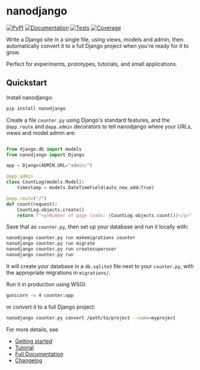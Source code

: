 # nanodjango

[![PyPI](https://img.shields.io/pypi/v/nanodjango.svg)](https://pypi.org/project/nanodjango/)
[![Documentation](https://readthedocs.org/projects/nanodjango/badge/?version=latest)](https://nanodjango.readthedocs.io/en/latest/)
[![Tests](https://github.com/radiac/nanodjango/actions/workflows/ci.yml/badge.svg)](https://github.com/radiac/nanodjango/actions/workflows/ci.yml)
[![Coverage](https://codecov.io/gh/radiac/nanodjango/branch/main/graph/badge.svg?token=BCNM45T6GI)](https://codecov.io/gh/radiac/nanodjango)

Write a Django site in a single file, using views, models and admin, then automatically
convert it to a full Django project when you're ready for it to grow.

Perfect for experiments, prototypes, tutorials, and small applications.


## Quickstart


Install nanodjango:

```sh
pip install nanodjango
```

Create a file ``counter.py`` using Django's standard features, and the ``@app.route``
and ``@app.admin`` decorators to tell nanodjango where your URLs, views and model admin
are:

```python

from django.db import models
from nanodjango import Django

app = Django(ADMIN_URL="admin/")

@app.admin
class CountLog(models.Model):
    timestamp = models.DateTimeField(auto_now_add=True)

@app.route("/")
def count(request):
    CountLog.objects.create()
    return f"<p>Number of page loads: {CountLog.objects.count()}</p>"
```

Save that as ``counter.py``, then set up your database and run it locally with:

```sh
nanodjango counter.py run makemigrations counter
nanodjango counter.py run migrate
nanodjango counter.py run createsuperuser
nanodjango counter.py run
```

It will create your database in a ``db.sqlite3`` file next to your ``counter.py``, with
the appropriate migrations in ``migrations/``.

Run it in production using WSGI:

```sh
gunicorn -w 4 counter:app
```

or convert it to a full Django project:

```sh
nanodjango counter.py convert /path/to/project --name=myproject
```

For more details, see

* [Getting started](https://nanodjango.readthedocs.io/en/latest/get_started.html)
* [Tutorial](https://nanodjango.readthedocs.io/en/latest/tutorial.html)
* [Full Documentation](https://nanodjango.readthedocs.io/en/latest/index.html)
* [Changelog](https://nanodjango.readthedocs.io/en/latest/changelog.html)
